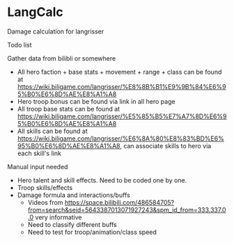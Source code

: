 # LangCalc
Damage calculation for langrisser

Todo list 

Gather data from bilibli or somewhere
* All hero faction + base stats + movement + range + class can be found at https://wiki.biligame.com/langrisser/%E8%8B%B1%E9%9B%84%E6%95%B0%E6%8D%AE%E8%A1%A8
* Hero troop bonus can be found via link in all hero page
* All troop base stats can be found at https://wiki.biligame.com/langrisser/%E5%85%B5%E7%A7%8D%E6%95%B0%E6%8D%AE%E8%A1%A8
* All skills can be found at https://wiki.biligame.com/langrisser/%E6%8A%80%E8%83%BD%E6%95%B0%E6%8D%AE%E8%A1%A8, can associate skills to hero via each skill's link
 
 Manual input needed
* Hero talent and skill effects. Need to be coded one by one.   
* Troop skills/effects  
* Damage formula and interactions/buffs 
  * Videos from https://space.bilibili.com/486584705?from=search&seid=5643387013071927243&spm_id_from=333.337.0.0 very informative
  * Need to classify different buffs
  * Need to test for troop/animation/class speed

